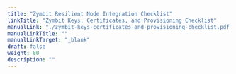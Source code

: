 ```yaml
---
title: "Zymbit Resilient Node Integration Checklist"
linkTitle: "Zymbit Keys, Certificates, and Provisioning Checklist"
manualLink: "./zymbit-keys-certificates-and-provisioning-checklist.pdf'"
manualLinkTitle: ""
manualLinkTarget: "_blank"
draft: false
weight: 80
description: ""
---
```

